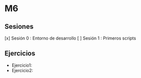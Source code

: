 # M6 
## Sesiones
[x] Sesión 0 : Entorno de desarrollo
[ ] Sesión 1 : Primeros scripts
## Ejercicios
  - Ejercicio1:
  - Ejercicio2: 
